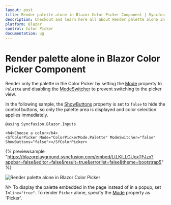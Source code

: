 ```yaml
---
layout: post
title: Render palette alone in Blazor Color Picker Component | Syncfusion
description: Checkout and learn here all about Render palette alone in Syncfusion Blazor Color Picker component and more.
platform: Blazor
control: Color Picker
documentation: ug
---
```


# Render palette alone in Blazor Color Picker Component

Render only the palette in the Color Picker by setting the [Mode](https://help.syncfusion.com/cr/blazor/Syncfusion.Blazor.Inputs.SfColorPicker.html#Syncfusion_Blazor_Inputs_SfColorPicker_Mode) property to `Palette` and disabling the [ModeSwitcher](https://help.syncfusion.com/cr/blazor/Syncfusion.Blazor.Inputs.SfColorPicker.html#Syncfusion_Blazor_Inputs_SfColorPicker_ModeSwitcher) to prevent switching to the picker view.

In the following sample, the [ShowButtons](https://help.syncfusion.com/cr/blazor/Syncfusion.Blazor.Inputs.SfColorPicker.html#Syncfusion_Blazor_Inputs_SfColorPicker_ShowButtons) property is set to `false` to hide the control buttons, so only the palette area is displayed and color selection applies immediately.

```cshtml
@using Syncfusion.Blazor.Inputs

<h4>Choose a color</h4>
<SfColorPicker Mode="ColorPickerMode.Palette" ModeSwitcher="false" ShowButtons="false"></SfColorPicker>
```
{% previewsample "https://blazorplayground.syncfusion.com/embed/LtLKiLLGUoxTFJzx?appbar=false&editor=false&result=true&errorlist=false&theme=bootstrap5" %}

![Render palette alone in Blazor Color Picker](./../images/blazor-colorpicker-with-palette-alone.png)

N> To display the palette embedded in the page instead of in a popup, set `Inline="true"`. To render `Picker` alone, specify the [Mode](https://help.syncfusion.com/cr/blazor/Syncfusion.Blazor.Inputs.SfColorPicker.html#Syncfusion_Blazor_Inputs_SfColorPicker_Mode) property as 'Picker'.